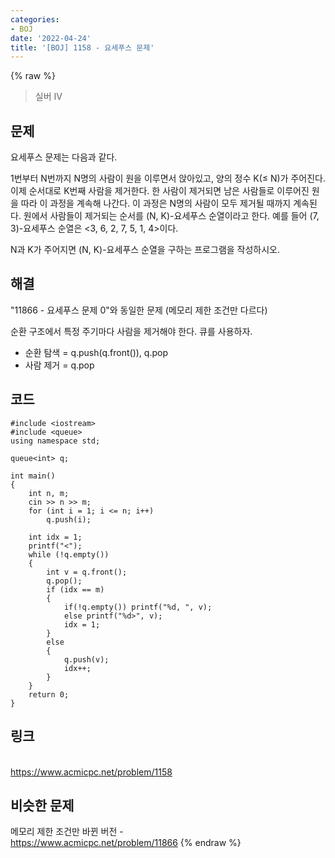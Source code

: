 ```yaml
---
categories:
- BOJ
date: '2022-04-24'
title: '[BOJ] 1158 - 요세푸스 문제'
---
```


{% raw %}
>실버 IV

## 문제
요세푸스 문제는 다음과 같다.

1번부터 N번까지 N명의 사람이 원을 이루면서 앉아있고, 양의 정수 K(≤ N)가 주어진다. 이제 순서대로 K번째 사람을 제거한다. 한 사람이 제거되면 남은 사람들로 이루어진 원을 따라 이 과정을 계속해 나간다. 이 과정은 N명의 사람이 모두 제거될 때까지 계속된다. 원에서 사람들이 제거되는 순서를 (N, K)-요세푸스 순열이라고 한다. 예를 들어 (7, 3)-요세푸스 순열은 <3, 6, 2, 7, 5, 1, 4>이다.

N과 K가 주어지면 (N, K)-요세푸스 순열을 구하는 프로그램을 작성하시오.

##  해결
"11866 - 요세푸스 문제 0"와 동일한 문제 (메모리 제한 조건만 다르다)

순환 구조에서 특정 주기마다 사람을 제거해야 한다. 큐를 사용하자.
- 순환 탐색 = q.push(q.front()), q.pop
- 사람 제거 = q.pop

## 코드
```
#include <iostream>
#include <queue>
using namespace std;

queue<int> q;

int main()
{
	int n, m;
	cin >> n >> m;
	for (int i = 1; i <= n; i++)
		q.push(i);

	int idx = 1;
	printf("<");
	while (!q.empty())
	{
		int v = q.front();
		q.pop();
		if (idx == m)
		{
			if(!q.empty()) printf("%d, ", v);
			else printf("%d>", v);
			idx = 1;
		}
		else
		{
			q.push(v);
			idx++;
		}
	}
	return 0;
}
```

## 링크
<br>https://www.acmicpc.net/problem/1158

## 비슷한 문제
메모리 제한 조건만 바뀐 버전 - <br>https://www.acmicpc.net/problem/11866
{% endraw %}